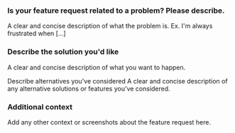 ### Is your feature request related to a problem? Please describe.

A clear and concise description of what the problem is. Ex. I'm always frustrated when [...]

### Describe the solution you'd like

A clear and concise description of what you want to happen.

Describe alternatives you've considered
A clear and concise description of any alternative solutions or features you've considered.

### Additional context

Add any other context or screenshots about the feature request here.
